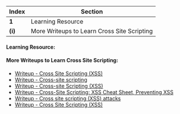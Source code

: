 Index | Section
---   | ---
**1** | Learning Resource
**(i)** | More Writeups to Learn Cross Site Scripting





#### Learning Resource:


#### More Writeups to Learn Cross Site Scripting:

  * [Writeup - Cross Site Scripting (XSS)](https://owasp.org/www-community/attacks/xss/)
  * [Writeup - Cross-site scripting](https://portswigger.net/web-security/cross-site-scripting)
  * [Writeup - Cross-site Scripting (XSS)](https://www.acunetix.com/websitesecurity/cross-site-scripting/)
  * [Writeup - Cross-Site Scripting: XSS Cheat Sheet, Preventing XSS](https://www.veracode.com/security/xss)
  * [Writeup - Cross site scripting (XSS) attacks](https://www.imperva.com/learn/application-security/cross-site-scripting-xss-attacks/)
  * [Writeup - Cross Site Scripting (XSS)](https://www.synopsys.com/glossary/what-is-cross-site-scripting.html)


